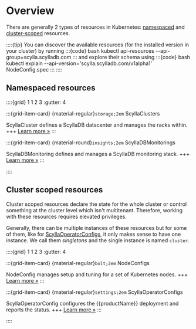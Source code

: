 # Overview

There are generally 2 types of resources in Kubernetes: [namespaced](#namespaced-resources) and [cluster-scoped](#cluster-scoped-resources) resources.

::::{tip}
You can discover the available resources (for the installed version in your cluster) by running
:::{code} bash
kubectl api-resources --api-group=scylla.scylladb.com
:::
and explore their schema using
:::{code} bash
kubectl explain --api-version='scylla.scylladb.com/v1alpha1' NodeConfig.spec
:::
::::

## Namespaced resources

::::{grid} 1 1 2 3
:gutter: 4

:::{grid-item-card} {material-regular}`storage;2em` ScyllaClusters

ScyllaCluster defines a ScyllaDB datacenter and manages the racks within.
+++
[Learn more »](scyllaclusters/basics)
:::

:::{grid-item-card} {material-round}`insights;2em` ScyllaDBMonitorings

ScyllaDBMonitoring defines and manages a ScyllaDB monitoring stack.
+++
[Learn more »](scylladbmonitorings)
:::

::::

## Cluster scoped resources

Cluster scoped resources declare the state for the whole cluster or control something at the cluster level which isn't multitenant.
Therefore, working with these resources requires elevated privileges.

Generally, there can be multiple instances of these resources but for some of them, like for [ScyllaOperatorConfigs](./scyllaoperatorconfigs.md), it only makes sense to have one instance. We call them *singletons* and the single instance is named `cluster`.

::::{grid} 1 1 2 3
:gutter: 4

:::{grid-item-card} {material-regular}`bolt;2em` NodeConfigs

NodeConfig manages setup and tuning for a set of Kubernetes nodes.
+++
[Learn more »](nodeconfigs)
:::

:::{grid-item-card} {material-regular}`settings;2em` ScyllaOperatorConfigs

ScyllaOperatorConfig configures the {{productName}} deployment and reports the status.
+++
[Learn more »](scyllaoperatorconfigs)
:::

::::
